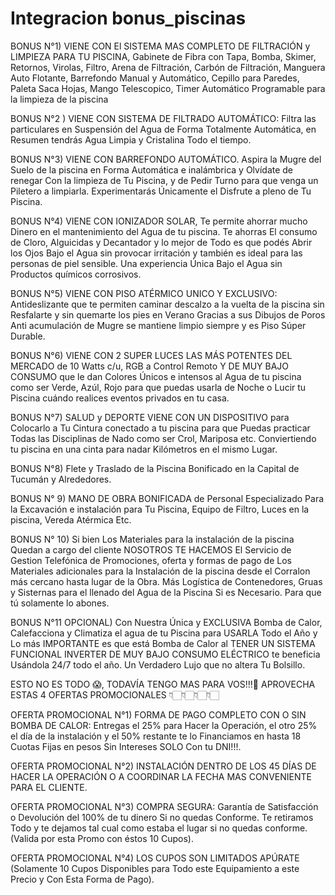 # Integracion bonus_piscinas




BONUS N°1) VIENE CON El SISTEMA MAS COMPLETO DE FILTRACIÓN y LIMPIEZA PARA TU PISCINA, Gabinete de Fibra con Tapa, Bomba, Skimer, Retornos, Virolas, Filtro, Arena de Filtración, Carbón de Filtración, Manguera Auto Flotante, Barrefondo Manual y Automático, Cepillo para Paredes, Paleta Saca Hojas, Mango Telescopico, Timer Automático Programable para la limpieza de la piscina

BONUS N°2 ) VIENE CON SISTEMA DE FILTRADO AUTOMÁTICO: Filtra las particulares en Suspensión del Agua de Forma Totalmente Automática, en Resumen tendrás Agua Limpia y Cristalina Todo el tiempo. 

BONUS N°3) VIENE CON BARREFONDO AUTOMÁTICO. Aspira la Mugre del Suelo de la piscina en Forma Automática e inalámbrica y Olvídate de renegar Con la limpieza de Tu Piscina, y de Pedir Turno para que venga un Piletero a limpiarla. Experimentarás Únicamente el Disfrute a pleno de Tu Piscina. 

BONUS N°4) VIENE CON IONIZADOR SOLAR, Te permite ahorrar mucho Dinero en el mantenimiento del Agua de tu piscina. Te ahorras El consumo de Cloro, Alguicidas y Decantador y lo mejor de Todo es que podés Abrir los Ojos Bajo el Agua sin provocar irritación y también es ideal para las personas de piel sensible. Una experiencia Única Bajo el Agua sin Productos químicos corrosivos. 

BONUS N°5) VIENE CON PISO ATÉRMICO UNICO Y EXCLUSIVO: Antideslizante que te permiten caminar descalzo a la vuelta de la piscina sin Resfalarte y sin quemarte los pies en Verano Gracias a sus Dibujos de Poros Anti acumulación de Mugre se mantiene limpio siempre y es Piso Súper Durable. 

BONUS N°6) VIENE CON 2 SUPER LUCES LAS MÁS POTENTES DEL MERCADO de 10 Watts c/u, RGB a Control Remoto Y DE MUY BAJO CONSUMO que le dan Colores Únicos e intensos al Agua de tu piscina como ser Verde, Azúl, Rojo para que puedas usarla de Noche o Lucir tu Piscina cuándo realices eventos privados en tu casa.

BONUS N°7) SALUD y DEPORTE VIENE CON UN DISPOSITIVO para Colocarlo a Tu Cintura conectado a tu piscina para que Puedas practicar Todas las Disciplinas de Nado como ser Crol, Mariposa etc. Conviertiendo tu piscina en una cinta para nadar Kilómetros en el mismo Lugar. 

BONUS N°8) Flete y Traslado de la Piscina Bonificado en la Capital de Tucumán y Alrededores. 

BONUS N° 9) MANO DE OBRA BONIFICADA de Personal Especializado Para la Excavación e instalación para Tu Piscina, Equipo de Filtro, Luces en la piscina, Vereda Atérmica Etc. 

BONUS N° 10) Si bien Los Materiales para la instalación de la piscina Quedan a cargo del cliente NOSOTROS TE HACEMOS El Servicio de Gestion Telefónica de Promociones, oferta y formas de pago de Los Materiales adicionales para la Instalación de la piscina desde el Corralon más cercano hasta lugar de la Obra. Más Logística de Contenedores, Gruas y Sisternas para el llenado del Agua de la Piscina Si es Necesario. Para que tú solamente lo abones. 

BONUS N°11 OPCIONAL) Con Nuestra Única y EXCLUSIVA Bomba de Calor, Calefacciona y Climatiza el agua de tu Piscina para USARLA Todo el Año y Lo más IMPORTANTE es que está Bomba de Calor al TENER UN SISTEMA FUNCIONAL INVERTER DE MUY BAJO CONSUMO ELÉCTRICO te beneficia Usándola 24/7 todo el año. Un Verdadero Lujo que no altera Tu Bolsillo. 

ESTO NO ES TODO 😱, TODAVÍA TENGO MAS PARA VOS!!!🤯 APROVECHA ESTAS 4 OFERTAS PROMOCIONALES 👇🏻👇🏻👇🏻👇🏻 

OFERTA PROMOCIONAL N°1) FORMA DE PAGO COMPLETO CON O SIN BOMBA DE CALOR: Entregas el 25% para Hacer la Operación, el otro 25% el día de la instalación y el 50% restante te lo Financiamos en hasta 18 Cuotas Fijas en pesos Sin Intereses SOLO Con tu DNI!!!.

OFERTA PROMOCIONAL N°2) INSTALACIÓN DENTRO DE LOS 45 DÍAS DE HACER LA OPERACIÓN O A COORDINAR LA FECHA MAS CONVENIENTE PARA EL CLIENTE.

OFERTA PROMOCIONAL N°3) COMPRA SEGURA: Garantía de Satisfacción o Devolución del 100% de tu dinero Si no quedas Conforme. Te retiramos Todo y te dejamos tal cual como estaba el lugar si no quedas conforme.(Valida por esta Promo con éstos 10 Cupos).

OFERTA PROMOCIONAL N°4) LOS CUPOS SON LIMITADOS APÚRATE (Solamente 10 Cupos Disponibles para Todo este Equipamiento a este Precio y Con Esta Forma de Pago).